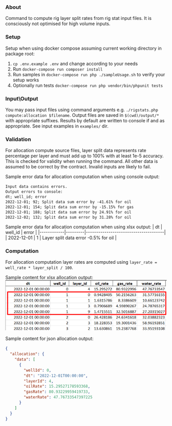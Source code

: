 ### About

Command to compute rig layer split rates from rig stat input files. It is consciously not optimised for high volume inputs.

### Setup

Setup when using docker compose assuming current working directory in package root:
1. `cp .env.example .env` and change according to your needs
2. Run `docker-compose run composer install`
3. Run samples in `docker-compose run php ./sampleUsage.sh` to verify your setup works
4. Optionally run tests `docker-compose run php vendor/bin/phpunit tests`

### Input\Output

You may pass input files using command arguments e.g. `./rigstats.php compute:allocation $filename`.
Output files are saved in `$(cwd)/output/*` with appropriate suffixes.
Results by default are written to console if and as appropriate.
See input examples in `examples/` dir.

### Validation

For allocation compute source files, layer split data represents rate percentage per layer and must add up to 100% with at least 1e-5 accuracy.
This is checked for validity when running the command.
All other data is assumed to be correct by the contract.
Invalid inputs are likely to fail.

Sample error data for allocation computation when using console output:
```text
Input data contains errors.
Output errors to console:
dt; well_id; error
2022-12-01; 92; Split data sum error by -41.61% for oil
2022-12-01; 154; Split data sum error by -15.15% for gas
2022-12-01; 188; Split data sum error by 24.91% for oil
2022-12-02; 132; Split data sum error by 31.28% for oil
```

Sample error data for allocation computation when using xlsx output:
| dt         | well_id | error                                |
|------------|---------|--------------------------------------|
| 2022-12-01 | 1       | Layer split data error -0.5% for oil |

### Computation

For allocation computation layer rates are computed using `layer_rate = well_rate * layer_split / 100`.

Sample content for xlsx allocation output:
![computationXlsxExample.png](docs/computationXlsxExample.png)

Sample content for json allocation output:
```json
{
  "allocation": {
    "data": [
      {
        "wellId": 0,
        "dt": "2022-12-01T00:00:00",
        "layerId": 4,
        "oilRate": 15.29527178593368,
        "gasRate": 80.93229959419733,
        "waterRate": 47.76733547397225
      }
    ]
  }
}
```
